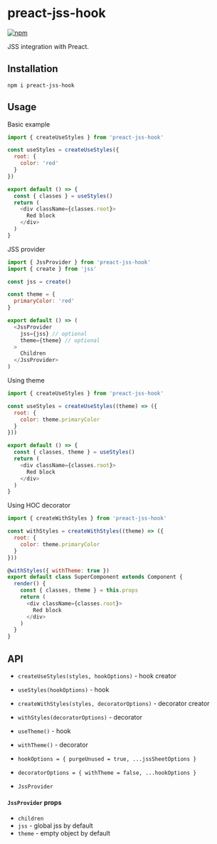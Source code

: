 # preact-jss-hook

[![npm](https://img.shields.io/npm/v/preact-jss-hook.svg)](https://www.npmjs.com/package/preact-jss-hook)

JSS integration with Preact.

## Installation
  
```
npm i preact-jss-hook
```

## Usage

Basic example

```javascript
import { createUseStyles } from 'preact-jss-hook'

const useStyles = createUseStyles({
  root: {
    color: 'red'
  }
})

export default () => {
  const { classes } = useStyles()
  return (
    <div className={classes.root}>
      Red block
    </div>
  )
}
```

JSS provider

```javascript
import { JssProvider } from 'preact-jss-hook'
import { create } from 'jss'

const jss = create()

const theme = {
  primaryColor: 'red'
}

export default () => (
  <JssProvider 
    jss={jss} // optional
    theme={theme} // optional
  >
    Children
  </JssProvider>
)
```

Using theme

```javascript
import { createUseStyles } from 'preact-jss-hook'

const useStyles = createUseStyles((theme) => ({
  root: {
    color: theme.primaryColor
  }
}))

export default () => {
  const { classes, theme } = useStyles()
  return (
    <div className={classes.root}>
      Red block
    </div>
  )
}
```

Using HOC decorator

```javascript
import { createWithStyles } from 'preact-jss-hook'

const withStyles = createWithStyles((theme) => ({
  root: {
    color: theme.primaryColor
  }
}))

@withStyles({ withTheme: true })
export default class SuperComponent extends Component {
  render() {
    const { classes, theme } = this.props
    return (
      <div className={classes.root}>
        Red block
      </div>
    )
  }
}
```

## API

- `createUseStyles(styles, hookOptions)` - hook creator

- `useStyles(hookOptions)` - hook

- `createWithStyles(styles, decoratorOptions)` - decorator creator

- `withStyles(decoratorOptions)` - decorator

- `useTheme()` - hook

- `withTheme()` - decorator

- `hookOptions = { purgeUnused = true, ...jssSheetOptions }` 

- `decoratorOptions = { withTheme = false, ...hookOptions }`

- `JssProvider`

#### `JssProvider` props

- `children`
- `jss` - global jss by default
- `theme` - empty object by default
